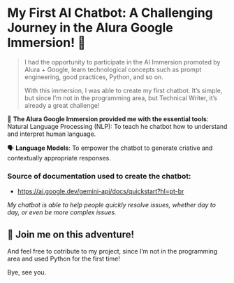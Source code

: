 # My First AI Chatbot: A Challenging Journey in the Alura Google Immersion! 🤖
>
> I had the opportunity to participate in the AI Immersion promoted by Alura + Google, learn technological concepts such as prompt engineering,  good practices, Python, and so on.
>
>With this immersion, I was able to create my first chatbot. It’s simple, but since I’m not in the programming area, but Technical Writer, it’s already a great challenge!

🧠 **The Alura Google Immersion provided me with the essential tools**: Natural Language Processing (NLP): To teach he chatbot how to understand and interpret human language. 

🗣️ **Language Models**: To empower the chatbot to generate criative and contextually appropriate responses.

### Source of documentation used to create the chatbot:
- https://ai.google.dev/gemini-api/docs/quickstart?hl=pt-br

_My chatbot is able to help people quickly resolve issues, whether day to day, or even be more complex issues._ 

## 🤝 Join me on this adventure!

And feel free to cotribute to my project, since I’m not in the programming area and used Python for the first time!

Bye, see you.
